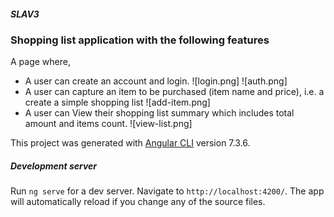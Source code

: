 
##### SLAV3

### Shopping list application with the following features

A page where,

* A user can create an account and login.
![login.png]
![auth.png]
* A user can capture an item to be purchased (item name and price), i.e. a create a simple shopping list
![add-item.png]
* A user can View their shopping list summary which includes total amount and items count.
![view-list.png]

This project was generated with [Angular CLI](https://github.com/angular/angular-cli) version 7.3.6.

##### Development server

Run `ng serve` for a dev server. Navigate to `http://localhost:4200/`. The app will automatically reload if you change any of the source files.


